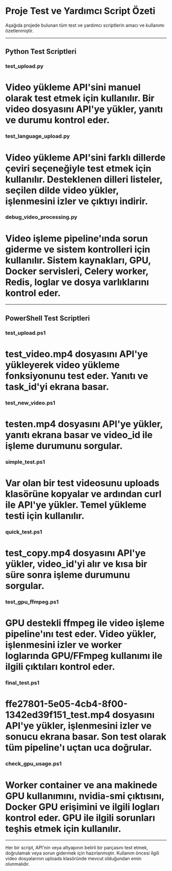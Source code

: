 # Proje Test ve Yardımcı Script Özeti

Aşağıda projede bulunan tüm test ve yardımcı scriptlerin amacı ve kullanımı özetlenmiştir.

---

## Python Test Scriptleri

### test_upload.py
# Video yükleme API'sini manuel olarak test etmek için kullanılır. Bir video dosyasını API'ye yükler, yanıtı ve durumu kontrol eder.

### test_language_upload.py
# Video yükleme API'sini farklı dillerde çeviri seçeneğiyle test etmek için kullanılır. Desteklenen dilleri listeler, seçilen dilde video yükler, işlenmesini izler ve çıktıyı indirir.

### debug_video_processing.py
# Video işleme pipeline'ında sorun giderme ve sistem kontrolleri için kullanılır. Sistem kaynakları, GPU, Docker servisleri, Celery worker, Redis, loglar ve dosya varlıklarını kontrol eder.

---

## PowerShell Test Scriptleri

### test_upload.ps1
# test_video.mp4 dosyasını API'ye yükleyerek video yükleme fonksiyonunu test eder. Yanıtı ve task_id'yi ekrana basar.

### test_new_video.ps1
# testen.mp4 dosyasını API'ye yükler, yanıtı ekrana basar ve video_id ile işleme durumunu sorgular.

### simple_test.ps1
# Var olan bir test videosunu uploads klasörüne kopyalar ve ardından curl ile API'ye yükler. Temel yükleme testi için kullanılır.

### quick_test.ps1
# test_copy.mp4 dosyasını API'ye yükler, video_id'yi alır ve kısa bir süre sonra işleme durumunu sorgular.

### test_gpu_ffmpeg.ps1
# GPU destekli ffmpeg ile video işleme pipeline'ını test eder. Video yükler, işlenmesini izler ve worker loglarında GPU/FFmpeg kullanımı ile ilgili çıktıları kontrol eder.

### final_test.ps1
# ffe27801-5e05-4cb4-8f00-1342ed39f151_test.mp4 dosyasını API'ye yükler, işlenmesini izler ve sonucu ekrana basar. Son test olarak tüm pipeline'ı uçtan uca doğrular.

### check_gpu_usage.ps1
# Worker container ve ana makinede GPU kullanımını, nvidia-smi çıktısını, Docker GPU erişimini ve ilgili logları kontrol eder. GPU ile ilgili sorunları teşhis etmek için kullanılır.

---

Her bir script, API'nin veya altyapının belirli bir parçasını test etmek, doğrulamak veya sorun gidermek için hazırlanmıştır. Kullanım öncesi ilgili video dosyalarının uploads klasöründe mevcut olduğundan emin olunmalıdır. 